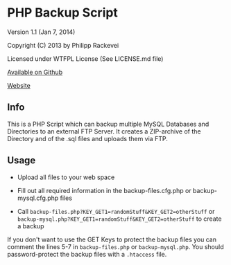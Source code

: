 # PHP Backup Script

Version 1.1 (Jan 7, 2014)

Copyright (C) 2013 by Philipp Rackevei

Licensed under WTFPL License (See LICENSE.md file)

[Available on Github](https://github.com/philipp-r/PHP-Backup-Script "PHP Backup Script on Github")

[Website](http://8qq.de/php-backup/ "PHP Backup Script Website")

## Info

This is a PHP Script which can backup multiple MySQL Databases and Directories to an external FTP Server.
It creates a ZIP-archive of the Directory and of the .sql files and uploads them via FTP.

## Usage

* Upload all files to your web space

* Fill out all required information in the backup-files.cfg.php or backup-mysql.cfg.php files

* Call `backup-files.php?KEY_GET1=randomStuff&KEY_GET2=otherStuff` or `backup-mysql.php?KEY_GET1=randomStuff&KEY_GET2=otherStuff` to create a backup

If you don't want to use the GET Keys to protect the backup files you can comment the lines 5-7 in `backup-files.php` or `backup-mysql.php`.
You should password-protect the backup files with a `.htaccess` file.
